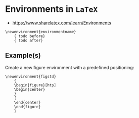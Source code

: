 # Environments in `LaTeX`

- https://www.sharelatex.com/learn/Environments



~~~~
\newenvironment{environmentname}
    { todo before}
    { todo after}
~~~~

## Example(s)

Create a new figure environment with a predefined positioning:

~~~~
\newenvironment{figstd}
    {
    \begin{figure}[htp]
    \begin{center}
    }
    {
    \end{center}
    \end{figure}
    }
~~~~

